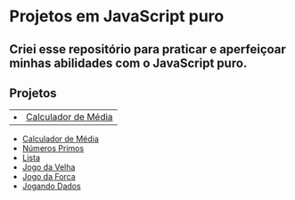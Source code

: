 # Projetos em JavaScript puro
Criei esse repositório para praticar e aperfeiçoar minhas abilidades com o JavaScript puro.
---
## Projetos
<table>
    <td>
        <li><a href="https://ezzysant.github.io/Projects-JavaScript/calc-media/index.html" target="_black">
        Calculador de Média
        </a></li>
        <img scr="./img/calc-media.gif">
    </td>
</table>

* [Calculador de Média](https://ezzysant.github.io/Projects-JavaScript/calc-media/index.html)
* [Números Primos](https://ezzysant.github.io/Projects-JavaScript/numb-primos/index.html)
* [Lista](https://ezzysant.github.io/Projects-JavaScript/to-do-list/index.html)
* [Jogo da Velha](https://ezzysant.github.io/Projects-JavaScript/tic-tac-toe/index.html)
* [Jogo da Forca](https://ezzysant.github.io/Projects-JavaScript/hangman/index.html)
* [Jogando Dados](https://ezzysant.github.io/Projects-JavaScript/rolldice/index.html)